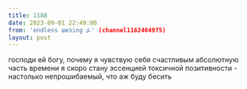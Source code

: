 ```yaml
---
title: 1188
date: 2023-09-01 22:49:00
from: 'endless шизing ⍼' (channel1162404975)
layout: post
---
```


господи ей богу, почему я чувствую себя счастливым абсолютную часть времени
я скоро стану эссенцией токсичной позитивности - настолько непрошибаемый, что аж буду бесить
